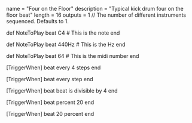 name = "Four on the Floor"
description = "Typical kick drum four on the floor beat"
length = 16
outputs = 1 // The number of different instruments sequenced.  Defaults to 1.

def NoteToPlay beat
    C4 # This is the note
end

def NoteToPlay beat
    440Hz # This is the Hz
end

def NoteToPlay beat
    64 # This is the midi number
end

[TriggerWhen] beat
    every 4 steps
end

[TriggerWhen] beat
    every step
end

[TriggerWhen] beat
    beat is divisible by 4
end

[TriggerWhen] beat
    percent 20
end

[TriggerWhen] beat
    20 percent
end
